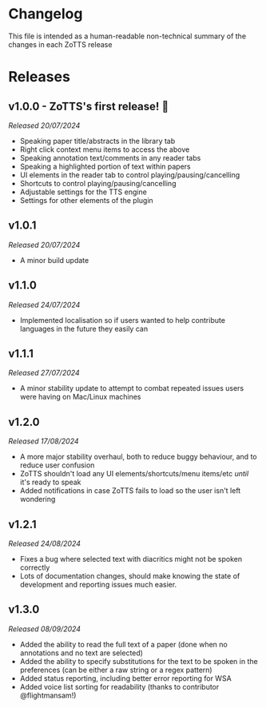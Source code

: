 # Changelog
This file is intended as a human-readable non-technical summary of the changes in each ZoTTS release

# Releases
## v1.0.0 - ZoTTS's first release! 🎉
*Released 20/07/2024*
- Speaking paper title/abstracts in the library tab
- Right click context menu items to access the above
- Speaking annotation text/comments in any reader tabs
- Speaking a highlighted portion of text within papers
- UI elements in the reader tab to control playing/pausing/cancelling
- Shortcuts to control playing/pausing/cancelling
- Adjustable settings for the TTS engine
- Settings for other elements of the plugin

## v1.0.1
*Released 20/07/2024*
- A minor build update

## v1.1.0
*Released 24/07/2024*
- Implemented localisation so if users wanted to help contribute languages in the future they easily can

## v1.1.1
*Released 27/07/2024*
- A minor stability update to attempt to combat repeated issues users were having on Mac/Linux machines

## v1.2.0
*Released 17/08/2024*
- A more major stability overhaul, both to reduce buggy behaviour, and to reduce user confusion
- ZoTTS shouldn't load any UI elements/shortcuts/menu items/etc *until* it's ready to speak
- Added notifications in case ZoTTS fails to load so the user isn't left wondering

## v1.2.1
*Released 24/08/2024*
- Fixes a bug where selected text with diacritics might not be spoken correctly
- Lots of documentation changes, should make knowing the state of development and reporting issues much easier.

## v1.3.0
*Released 08/09/2024*
- Added the ability to read the full text of a paper (done when no annotations and no text are selected)
- Added the ability to specify substitutions for the text to be spoken in the preferences (can be either a raw string or a regex pattern)
- Added status reporting, including better error reporting for WSA
- Added voice list sorting for readability (thanks to contributor @flightmansam!)